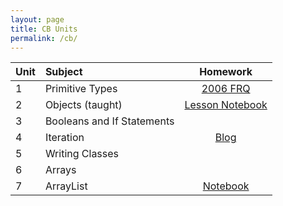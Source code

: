 ```yaml
---
layout: page
title: CB Units
permalink: /cb/
---
```


|Unit |Subject|Homework  |
|:------------|:-----------|:-------------:|
| 1 | Primitive Types | [2006 FRQ](https://xiaoa0.github.io/fastpages2/cbunits/2022/10/12/primitives.html) |
| 2 | Objects (taught) | [Lesson Notebook](https://xiaoa0.github.io/fastpages2/cbunits/2022/10/13/objectslesson.html) |
| 3 | Booleans and If Statements |  |
| 4 | Iteration | [Blog](https://xiaoa0.github.io/fastpages2/cbunits/2022/10/18/iteration.html) |
| 5 | Writing Classes |  |
| 6 | Arrays |  |
| 7 | ArrayList | [Notebook](https://xiaoa0.github.io/fastpages2/cbunits/2022/12/01/arraylist.html) |
